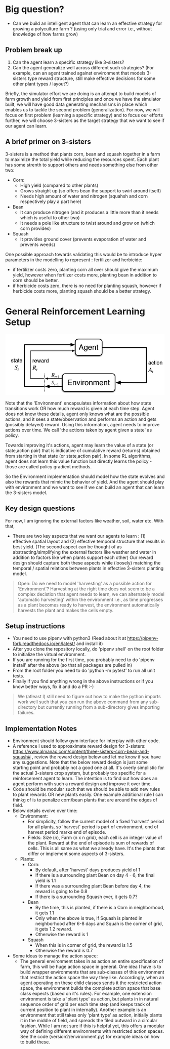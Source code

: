 # Big question?
- Can we build an intelligent agent that can learn an effective strategy for growing a polyculture farm ? (using only trial and error i.e., without knowledge of how farms grow)  

## Problem break up
1. Can the agent learn a specific strategy like 3-sisters? 
2. Can the agent generalize well across different such strategies? (For example, can an agent trained against environment that models 3-sisters type reward structure, still make effective decisions for some other plant types / layout?)

Briefly, the simulator effort we are doing is an attempt to build models of farm growth and yield from first principles and once we have the simulator built, we will have good data generating mechanisms in place which enables us to tackle the second problem (generalization). For now, we will focus on first problem (learning a specific strategy) and to focus our efforts further, we will choose 3-sisters as the target strategy that we want to see if our agent can learn.

## A brief primer on 3-sisters
3-sisters is a method that plants corn, bean and squash together in a farm to maximize the total yield while reducing the resources spent. Each plant has some strenth to support others and needs something else from other two:
- Corn:
  - High yield (compared to other plants)
  - Grows straight up (so offers bean the support to swirl around itself)
  - Needs high amount of water and nitrogen (squahsh and corn respectively play a part here)
- Bean
  - It can produce nitrogen (and it produces a little more than it needs which is useful to other two)
  - It needs a pole like structure to twist around and grow on (which corn provides)
- Squash
  - It provides ground cover (prevents evaporation of water and prevents weeds)

One possible approach towards validating this would be to introduce hyper parameters in the modelling to represent : fertilizer and herbicide:
- if fertilizer costs zero, planting corn all over should give the maximum yield, however when fertlizer costs more, planting bean in addition to corn should be better.
- if herbicide costs zero, there is no need for planting squash, however if herbicide costs more, planting squash should be a better strategy.

# General Reinforcement Learning Setup
![](RL.png)

Note that the 'Environment' encapsulates information about how state transitions work OR how much reward is given at each time step. Agent does not know these details, agent only knows what are the possible actions, and it sees
a state/observation and performs an action and gets (possibly delayed) reward. Using this information, agent needs to improve actions over time. We call 'the actions taken by agent given a state' as policy.

Towards improving it's actions, agent may learn the value of a state (or state,action pair) that is indicative of cumulative reward (returns) obtained from starting in that state (or state,action pair). In some RL algorithms, agent does not learn this value function but directly learns the policy - those are called policy gradient methods.

So the Environment implementation should model how the state evolves and also the rewards that mimic the behavior of yield. And the agent should play with environment and we want to see if we can build an agent that can learn the 3-sisters model.

## Key design questions
For now, I am ignoring the external factors like weather, soil, water etc. With that, 

- There are two key aspects that we want our agents to learn : (1) effective spatial layout and (2) effective temporal structure that results in best yield. (The second aspect can be thought of as abstracting/simplifying the external factors like weather and water in addition to factors like when plants support each other) Our reward design should capture both these aspects while (loosely) matching the temporal / spatial relations between plants in effective 3-sisters planting model. 

> Open: Do we need to model 'harvesting' as a possible action for 'Environment'? Harvesting at the right time does not seem to be a complex decistion that agent needs to learn, we can alternately model 'automatic harvesting' within the environment i.e., as time progresses as a plant becomes ready to harvest, the environment automatically harvests the plant and makes the cells empty.

## Setup instructions
- You need to use pipenv with python3 (Read about it at https://pipenv-fork.readthedocs.io/en/latest/ and install it)
- After you clone the repository locally, do 'pipenv shell' on the root folder to initialize the virtual environment.
- If you are running for the first time, you probably need to do 'pipenv install' after the above (so that all packages are pulled in)
- From the root folder you need to do 'python -m pytest' to run all unit tests.
- Finally if you find anything wrong in the above instructions or if you know better ways, fix it and do a PR :-)
> We (atleast I) still need to figure out how to make the python imports work well such that you can run the above command from any sub-directory but currently running from a sub-directory gives importing failures.
## Implementation Notes
- Environment should follow gym interface for interplay with other code.
- A reference I used to approaximate reward design for 3-sisters: https://www.almanac.com/content/three-sisters-corn-bean-and-squash# , review the reward design below and let me know if you have any suggestions. Note that the below reward design is just some starting point and probably not a good one at all. It's overly simplistic for the actual 3-sisters crop system, but probably too specific for a reinforcement agent to learn. The intention is to find out how does an agent perform with such a reward design and improve it over time.
-  Code should be modular such that we should be able to add new rules to plant rewards OR new plants easily. One example additional rule I can thinkg of is to penalize corn/bean plants that are around the edges of field.
- Below details evolve over time:
  - Environment:
    - For simplicity, follow the current model of a fixed 'harvest' period for all plants, so 'harvest' period is part of environment, end of harvest period marks end of episode.
    - Fields: Size (n), Farm (n x n grid), each cell is an integer value of the plant. Reward at the end of episode is sum of rewards of cells. This is all same as what we already have. It's the plants that differ or implement some aspects of 3-sisters.
  - Plants:
    - Corn:
      - By default, after 'harvest' days produces yield of 1
      - If there is a surrounding plant Bean on day 4 - 6, the final yield is 1.1
      - If there was a surrounding plant Bean before day 4, the reward is going to be 0.8
      - If there is a surrounding Squash ever, it gets 0.7?
    -  Bean
        -  By the time, this is planted, if there is a Corn in neighborhood, it gets 1.1
        -  Only when the above is true, If Squash is planted in neighborhood after 6-8 days and Squah is the corner of grid, it gets 1.2 reward.
        -  Otherwise the reward is 1
    -  Squash
        -  When this is in corner of grid, the reward is 1.5
        -  Otherwise the reward is 0.7
-  Some ideas to manage the action space:
   -  The general environment takes in as action an entire specification of farm, this will be huge action space in general. One idea I have is to build wrapper environments that are sub-classes of this environment that restrict the action space the way they like. Accordingly, when an agent operating on these child classes sends it the restricted action space, the environment builds the complete action space that base class expects (based on it's rules). For example, one extension environment is take a 'plant type' as action, but plants in in natural sequence order of grid per each time step (and keeps track of current position to plant in internally). Another example is an environment that still takes only 'plant type' as action, initially plants it in the middle of field, and spreads the filed outward in a circular fashion. While I am not sure if this is helpful yet, this offers a modular way of defining different environments with restricted action spaces. See the code (version2/environment.py) for example ideas on how to build these.

